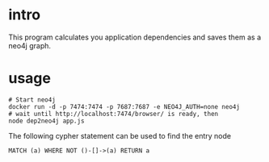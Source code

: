 # intro

This program calculates you application dependencies and saves them as a neo4j graph.

# usage

```
# Start neo4j
docker run -d -p 7474:7474 -p 7687:7687 -e NEO4J_AUTH=none neo4j
# wait until http://localhost:7474/browser/ is ready, then
node dep2neo4j app.js
```

The following cypher statement can be used to find the entry node
```
MATCH (a) WHERE NOT ()-[]->(a) RETURN a
```
